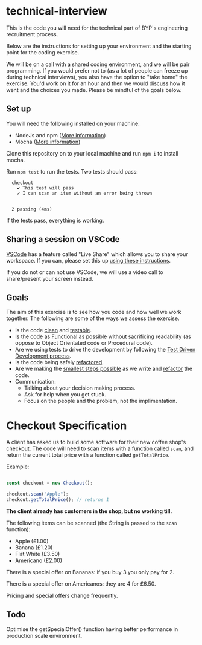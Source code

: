 # technical-interview

This is the code you will need for the technical part of BYP's engineering recruitment process.

Below are the instructions for setting up your environment and the starting point for the coding exercise.

We will be on a call with a shared coding environment, and we will be pair programming. If you would prefer not to (as a lot of people can freeze up during technical interviews), you also have the option to "take home" the exercise. You'd work on it for an hour and then we would discuss how it went and the choices you made. Please be mindful of the goals below.

## Set up

You will need the following installed on your machine:

- NodeJs and npm ([More information](https://docs.npmjs.com/downloading-and-installing-node-js-and-npm))
- Mocha ([More information](https://mochajs.org/))

Clone this repository on to your local machine and run `npm i` to install mocha.

Run `npm test` to run the tests. Two tests should pass:

```
  checkout
    ✔ This test will pass
    ✔ I can scan an item without an error being thrown


  2 passing (4ms)
```

If the tests pass, everything is working.

## Sharing a session on VSCode

[VSCode](https://code.visualstudio.com/) has a feature called "Live Share" which allows you to share your workspace. If you can, please set this up [using these instructions](https://docs.microsoft.com/en-us/visualstudio/liveshare/quickstart/share).

If you do not or can not use VSCode, we will use a video call to share/present your screen instead.

## Goals

The aim of this exercise is to see how you code and how well we work together. The following are some of the ways we assess the exercise.

* Is the code [clean](https://garywoodfine.com/what-is-clean-code/) and [testable](https://www.toptal.com/javascript/writing-testable-code-in-javascript).
* Is the code as [Functional](https://www.youtube.com/watch?v=e-5obm1G_FY) as possible without sacrificing readability (as oppose to Object Orientated code or Procedural code).
* Are we using tests to drive the development by following the [Test Driven Development process](https://blog.cleancoder.com/uncle-bob/2014/12/17/TheCyclesOfTDD.html).
* Is the code being safely [refactored](https://www.agilealliance.org/glossary/refactoring/).
* Are we making the [smallest steps possible](https://www.thedroidsonroids.com/blog/6-misconceptions-about-tdd-part-4-steps-size) as we write and [refactor](https://wiki.c2.com/?RefactoringInVerySmallSteps) the code.
* Communication:
  * Talking about your decision making process.
  * Ask for help when you get stuck.
  * Focus on the people and the problem, not the implimentation.

# Checkout Specification

A client has asked us to build some software for their new coffee shop's checkout. The code will need to scan items with a function called `scan`, and return the current total price with a function called `getTotalPrice`.

Example:

```js

const checkout = new Checkout();

checkout.scan("Apple");
checkout.getTotalPrice(); // returns 1

```

**The client already has customers in the shop, but no working till.**

The following items can be scanned (the String is passed to the `scan` function):

- Apple (£1.00)
- Banana (£1.20)
- Flat White (£3.50)
- Americano (£2.00)

There is a special offer on Bananas: if you buy 3 you only pay for 2.

There is a special offer on Americanos: they are 4 for £6.50.

Pricing and special offers change frequently.

## Todo

Optimise the getSpecialOffer() function having better performance in production scale environment.
